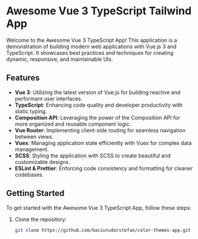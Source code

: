 # Awesome Vue 3 TypeScript Tailwind App

Welcome to the Awesome Vue 3 TypeScript App! This application is a demonstration of building modern web applications with Vue.js 3 and TypeScript. It showcases best practices and techniques for creating dynamic, responsive, and maintainable UIs.

## Features

- **Vue 3**: Utilizing the latest version of Vue.js for building reactive and performant user interfaces.
- **TypeScript**: Enhancing code quality and developer productivity with static typing.
- **Composition API**: Leveraging the power of the Composition API for more organized and reusable component logic.
- **Vue Router**: Implementing client-side routing for seamless navigation between views.
- **Vuex**: Managing application state efficiently with Vuex for complex data management.
- **SCSS**: Styling the application with SCSS to create beautiful and customizable designs.
- **ESLint & Prettier**: Enforcing code consistency and formatting for cleaner codebases.

## Getting Started

To get started with the Awesome Vue 3 TypeScript App, follow these steps:

1. Clone the repository:

   ```bash
   git clone https://github.com/baciutudorstefan/color-themes-app.git
